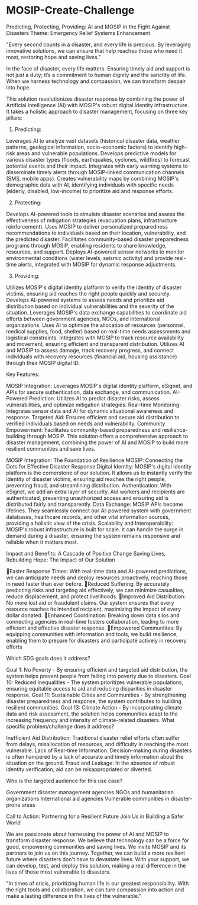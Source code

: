 # MOSIP-Create-Challenge
Predicting, Protecting, Providing: AI and MOSIP in the Fight Against Disasters Theme: Emergency Relief Systems Enhancement

"Every second counts in a disaster, and every life is precious. By 
leveraging innovative solutions, we can ensure that help reaches 
those who need it most, restoring hope and saving lives."


In the face of disaster, every life matters. Ensuring timely aid and support is not 
just a duty; it’s a commitment to human dignity and the sanctity of life. When we 
harness technology and compassion, we can transform despair into hope.


This solution revolutionizes disaster response by combining the power of Artificial Intelligence (AI) with MOSIP's robust digital identity infrastructure. It takes a holistic approach to disaster management, focusing on three key pillars:

1. Predicting:

Leverages AI to analyze vast datasets (historical disaster data, weather patterns, geological information, socio-economic factors) to identify high-risk areas and vulnerable populations.
Develops predictive models for various disaster types (floods, earthquakes, cyclones, wildfires) to forecast potential events and their impact.
Integrates with early warning systems to disseminate timely alerts through MOSIP-linked communication channels (SMS, mobile apps).
Creates vulnerability maps by combining MOSIP's demographic data with AI, identifying individuals with specific needs (elderly, disabled, low-income) to prioritize aid and response efforts.


2. Protecting:

Develops AI-powered tools to simulate disaster scenarios and assess the effectiveness of mitigation strategies (evacuation plans, infrastructure reinforcement).
Uses MOSIP to deliver personalized preparedness recommendations to individuals based on their location, vulnerability, and the predicted disaster.
Facilitates community-based disaster preparedness programs through MOSIP, enabling residents to share knowledge, resources, and support.
Deploys AI-powered sensor networks to monitor environmental conditions (water levels, seismic activity) and provide real-time alerts, integrated with MOSIP for dynamic response adjustments.


3. Providing:

Utilizes MOSIP's digital identity platform to verify the identity of disaster victims, ensuring aid reaches the right people quickly and securely.
Develops AI-powered systems to assess needs and prioritize aid distribution based on individual vulnerabilities and the severity of the situation.
Leverages MOSIP's data exchange capabilities to coordinate aid efforts between government agencies, NGOs, and international organizations.
Uses AI to optimize the allocation of resources (personnel, medical supplies, food, shelter) based on real-time needs assessments and logistical constraints.
Integrates with MOSIP to track resource availability and movement, ensuring efficient and transparent distribution.
Utilizes AI and MOSIP to assess damage, track recovery progress, and connect individuals with recovery resources (financial aid, housing assistance) through their MOSIP digital ID.

Key Features:

MOSIP Integration: Leverages MOSIP's digital identity platform, eSignet, and APIs for secure authentication, data exchange, and communication.
AI-Powered Prediction: Utilizes AI to predict disaster risks, assess vulnerabilities, and optimize mitigation strategies.
Real-time Monitoring: Integrates sensor data and AI for dynamic situational awareness and response.
Targeted Aid: Ensures efficient and secure aid distribution to verified individuals based on needs and vulnerability.
Community Empowerment: Facilitates community-based preparedness and resilience-building through MOSIP.
This solution offers a comprehensive approach to disaster management, combining the power of AI and MOSIP to build more resilient communities and save lives.


MOSIP Integration: The Foundation of Resilience
 MOSIP: Connecting the Dots for Effective Disaster Response
 Digital Identity: MOSIP's digital identity platform is the cornerstone of our solution. It allows us 
to instantly verify the identity of disaster victims, ensuring aid reaches the right people, 
preventing fraud, and streamlining distribution.
 Authentication: With eSignet, we add an extra layer of security. Aid workers and recipients are 
authenticated, preventing unauthorized access and ensuring aid is distributed fairly and 
transparently.
 Data Exchange: MOSIP APIs become lifelines. They seamlessly connect our AI-powered system 
with government databases, healthcare records, and other vital information sources, providing a 
holistic view of the crisis.
 Scalability and Interoperability: MOSIP's robust infrastructure is built for scale. It can handle the 
surge in demand during a disaster, ensuring the system remains responsive and reliable when it 
matters most.

Impact and Benefits: A Cascade of Positive Change
 Saving Lives, Rebuilding Hope: The Impact of Our Solution
 
 Faster Response Times: With real-time data and AI-powered predictions, 
we can anticipate needs and deploy resources proactively, reaching those 
in need faster than ever before.
 Reduced Suffering: By accurately predicting risks and targeting aid 
effectively, we can minimize casualties, reduce displacement, and protect 
livelihoods.
 Improved Aid Distribution: No more lost aid or fraudulent claims. Our 
system ensures that every resource reaches its intended recipient, 
maximizing the impact of every dollar donated. 
Enhanced Coordination: Breaking down data silos and connecting agencies 
in real-time fosters collaboration, leading to more efficient and effective 
disaster response.
 Empowered Communities: By equipping communities with information 
and tools, we build resilience, enabling them to prepare for disasters and 
participate actively in recovery efforts


Which SDG goals does it address?

Goal 1: No Poverty - By ensuring efficient and targeted aid distribution, the system helps prevent people from falling into poverty due to disasters.
Goal 10: Reduced Inequalities - The system prioritizes vulnerable populations, ensuring equitable access to aid and reducing disparities in disaster response.
Goal 11: Sustainable Cities and Communities - By strengthening disaster preparedness and response, the system contributes to building resilient communities.
Goal 13: Climate Action - By incorporating climate data and risk assessment, the solution helps communities adapt to the increasing frequency and intensity of climate-related disasters.
What specific problem/challenge does it address?

Inefficient Aid Distribution: Traditional disaster relief efforts often suffer from delays, misallocation of resources, and difficulty in reaching the most vulnerable.
Lack of Real-time Information: Decision-making during disasters is often hampered by a lack of accurate and timely information about the situation on the ground.
Fraud and Leakage: In the absence of robust identity verification, aid can be misappropriated or diverted.

Who is the targeted audience for this use case?

Government disaster management agencies
NGOs and humanitarian organizations
International aid agencies
Vulnerable communities in disaster-prone areas



Call to Action: Partnering for a Resilient Future
 Join Us in Building a Safer World
 
 We are passionate about harnessing the power of AI and MOSIP to transform 
disaster response. We believe that technology can be a force for good, 
empowering communities and saving lives. 
We invite MOSIP and its partners to join us on this journey. Together, we can 
build a more resilient future where disasters don't have to devastate lives.
 With your support, we can develop, test, and deploy this solution, making a 
real difference in the lives of those most vulnerable to disasters.


"In times of crisis, prioritizing human life is our greatest 
responsibility. With the right tools and collaboration, we can turn 
compassion into action and make a lasting difference in the lives 
of the vulnerable."


